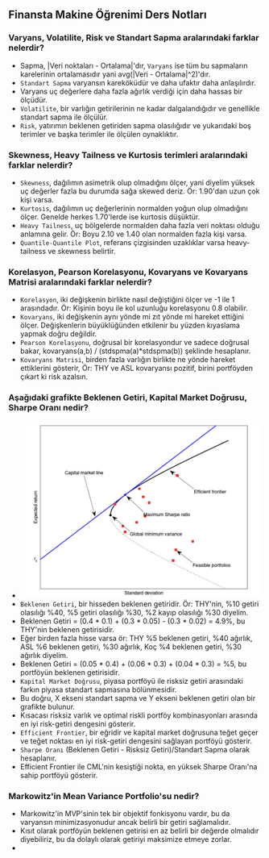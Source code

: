 ## Finansta Makine Öğrenimi Ders Notları

### Varyans, Volatilite, Risk ve Standart Sapma aralarındaki farklar nelerdir?
  - Sapma, |Veri noktaları - Ortalama|'dır, `Varyans` ise tüm bu sapmaların karelerinin ortalamasıdır yani avg(|Veri - Ortalama|^2)'dır.
  - `Standart Sapma` varyansın kareköküdür ve daha ufaktır daha anlaşılırdır.
  - Varyans uç değerlere daha fazla ağırlık verdiği için daha hassas bir ölçüdür.
  - `Volatilite`, bir varlığın getirilerinin ne kadar dalgalandığıdır ve genellikle standart sapma ile ölçülür.
  - `Risk`, yatırımın beklenen getiriden sapma olasılığıdır ve yukarıdaki boş terimler ve başka terimler ile ölçülen oynaklıktır.
   
### Skewness, Heavy Tailness ve Kurtosis terimleri aralarındaki farklar nelerdir?
  - `Skewness`, dağılımın asimetrik olup olmadığını ölçer, yani diyelim yüksek uç değerler fazla bu durumda sağa skewed deriz. Ör: 1.90'dan uzun çok kişi varsa.
  - `Kurtosis`, dağılımın uç değerlerinin normalden yoğun olup olmadığını ölçer. Genelde herkes 1.70'lerde ise kurtosis düşüktür.
  - `Heavy Tailness`, uç bölgelerde normalden daha fazla veri noktası olduğu anlamına gelir. Ör: Boyu 2.10 ve 1.40 olan normalden fazla kişi varsa.
  - `Quantile-Quantile Plot`, referans çizgisinden uzaklıklar varsa heavy-tailness ve skewness belirtir.

### Korelasyon, Pearson Korelasyonu, Kovaryans ve Kovaryans Matrisi aralarındaki farklar nelerdir?
  - `Korelasyon`, iki değişkenin birlikte nasıl değiştiğini ölçer ve -1 ile 1 arasındadır. Ör: Kişinin boyu ile kol uzunluğu korelasyonu 0.8 olabilir.
  - `Kovaryans`, iki değişkenin aynı yönde mi zıt yönde mi hareket ettiğini ölçer. Değişkenlerin büyüklüğünden etkilenir bu yüzden kıyaslama yapmak doğru değildir.
  - `Pearson Korelasyonu`, doğrusal bir korelasyondur ve sadece doğrusal bakar, kovaryans(a,b) / (stdspma(a)*stdspma(b)) şeklinde hesaplanır.
  - `Kovaryans Matrisi`, birden fazla varlığın birlikte ne yönde hareket ettiklerini gösterir, Ör: THY ve ASL kovaryansı pozitif, birini portföyden çıkart ki risk azalsın.


### Aşağıdaki grafikte Beklenen Getiri, Kapital Market Doğrusu, Sharpe Oranı nedir?
  - ![](https://raw.githubusercontent.com/egecancevgin/MSc-Notes/refs/heads/main/resim.png)
  - `Beklenen Getiri`, bir hisseden beklenen getiridir. Ör: THY'nin, %10 getiri olasılığı %40, %5 getiri olasılığı %30, %2 kayıp olasılığı %30 diyelim.
  - Beklenen Getiri = (0.4 * 0.1) + (0.3 * 0.05) - (0.3 * 0.02) = 4.9%, bu THY'nin beklenen getirisidir.
  - Eğer birden fazla hisse varsa ör: THY %5 beklenen getiri, %40 ağırlık, ASL %6 beklenen getiri, %30 ağırlık, Koç %4 beklenen getiri, %30 ağırlık diyelim.
  - Beklenen Getiri = (0.05 * 0.4) + (0.06 * 0.3) + (0.04 * 0.3) = %5, bu portföyün beklenen getirisidir.
  - `Kapital Market Doğrusu`, piyasa portföyü ile risksiz getiri arasındaki farkın piyasa standart sapmasına bölünmesidir.
  - Bu doğru, X ekseni standart sapma ve Y ekseni beklenen getiri olan bir grafikte bulunur.
  - Kısacası risksiz varlık ve optimal riskli portföy kombinasyonları arasında en iyi risk-getiri dengesini gösterir.
  - `Efficient Frontier`, bir eğridir ve kapital market doğrusuna teğet geçer ve teğet noktası en iyi risk-getiri dengesini sağlayan portföyü gösterir.
  - `Sharpe Oranı` (Beklenen Getiri - Risksiz Getiri)/Standart Sapma olarak hesaplanır.
  - Efficient Frontier ile CML'nin kesiştiği nokta, en yüksek Sharpe Oranı'na sahip portföyü gösterir.


### Markowitz'in Mean Variance Portfolio'su nedir?
  - Markowitz'in MVP'sinin tek bir objektif fonkisyonu vardır, bu da varyansın minimizasyonudur ancak belirli bir getiri sağlamalıdır.
  - Kısıt olarak portföyün beklenen getirisi en az belirli bir değerde olmalıdır diyebiliriz, bu da dolaylı olarak getiriyi maksimize etmeye zorlar.
  - 
